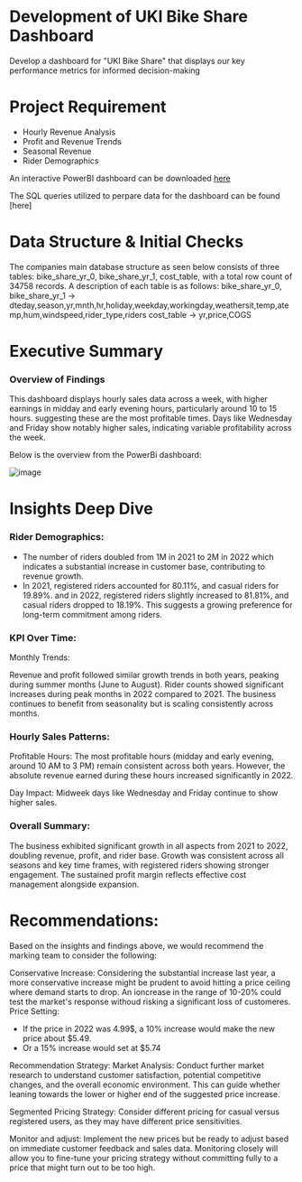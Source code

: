 # Development of UKI Bike Share Dashboard
 Develop a dashboard for "UKI Bike Share" that displays our key performance metrics for informed decision-making

# Project Requirement
- Hourly Revenue Analysis
- Profit and Revenue Trends
- Seasonal Revenue
- Rider Demographics

An interactive PowerBI dashboard can be downloaded [here](https://app.powerbi.com/view?r=eyJrIjoiNjIxODMxZTgtZmQ1MS00NjI1LTg2MTItYTBkNGZjMjM1NTA2IiwidCI6ImM2ZTU0OWIzLTVmNDUtNDAzMi1hYWU5LWQ0MjQ0ZGM1YjJjNCJ9)

The SQL queries utilized to perpare data for the dashboard can be found [here]

# Data Structure & Initial Checks

The companies main database structure as seen below consists of three tables: bike_share_yr_0, bike_share_yr_1, cost_table, with a total row count of 34758 records. A description of each table is as follows:
bike_share_yr_0, bike_share_yr_1 -> dteday,season,yr,mnth,hr,holiday,weekday,workingday,weathersit,temp,atemp,hum,windspeed,rider_type,riders
cost_table -> yr,price,COGS

# Executive Summary

### Overview of Findings

This dashboard displays hourly sales data across a week, with higher earnings in midday and early evening hours, particularly around 10 to 15 hours. suggesting these are the most profitable times. Days like Wednesday and Friday show notably higher sales, indicating variable profitability across the week. 

Below is the overview from the PowerBi dashboard: 

![image](https://github.com/user-attachments/assets/a6004df4-dead-4515-8c87-30eacd141c19)


# Insights Deep Dive
### Rider Demographics:

- The number of riders doubled from 1M in 2021 to 2M in 2022 which indicates a substantial increase in customer base, contributing to revenue growth.
- In 2021, registered riders accounted for 80.11%, and casual riders for 19.89%. and in 2022, registered riders slightly increased to 81.81%, and casual riders dropped to 18.19%.
This suggests a growing preference for long-term commitment among riders.

### KPI Over Time:
Monthly Trends:

Revenue and profit followed similar growth trends in both years, peaking during summer months (June to August).
Rider counts showed significant increases during peak months in 2022 compared to 2021. The business continues to benefit from seasonality but is scaling consistently across months.  

### Hourly Sales Patterns:
Profitable Hours:
The most profitable hours (midday and early evening, around 10 AM to 3 PM) remain consistent across both years.
However, the absolute revenue earned during these hours increased significantly in 2022.

Day Impact: 
Midweek days like Wednesday and Friday continue to show higher sales.

### Overall Summary:
The business exhibited significant growth in all aspects from 2021 to 2022, doubling revenue, profit, and rider base.
Growth was consistent across all seasons and key time frames, with registered riders showing stronger engagement.
The sustained profit margin reflects effective cost management alongside expansion.


# Recommendations:

Based on the insights and findings above, we would recommend the marking team to consider the following: 

Conservative Increase: Considering the substantial increase last year, a more conservative increase might be prudent to avoid hitting a price ceiling where demand starts to drop. An ioncrease in the range of 10-20% could test the market's response withoud risking a significant loss of customeres. 
Price Setting:
- If the price in 2022 was 4.99$, a 10% increase would make the new price about $5.49.
- Or a 15% increase would set at $5.74

Recommendation Strategy: 
Market Analysis: Conduct further market research to understand customer satisfaction, potential competitive changes, and the overall economic environment. This can guide whether leaning towards the lower or higher end of the suggested price increase. 

Segmented Pricing Strategy: Consider different pricing for casual versus registered users, as they may have different price sensitivities. 

Monitor and adjust: Implement the new prices but be ready to adjust based on immediate customer feedback and sales data. Monitoring closely will allow you to fine-tune your pricing strategy without committing fully to a price that might turn out to be too high.
